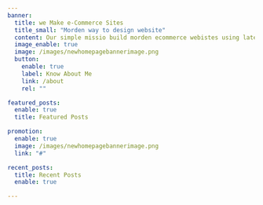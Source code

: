 ```yaml
---
banner:
  title: we Make e-Commerce Sites
  title_small: "Morden way to design website"
  content: Our simple missio build morden ecommerce webistes using latest technologies .
  image_enable: true
  image: /images/newhomepagebannerimage.png
  button:
    enable: true
    label: Know About Me
    link: /about
    rel: ""

featured_posts:
  enable: true
  title: Featured Posts

promotion:
  enable: true
  image: /images/newhomepagebannerimage.png
  link: "#"

recent_posts:
  title: Recent Posts
  enable: true

---
```

